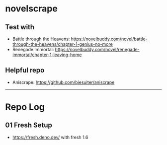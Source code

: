 # novelscrape

## Test with

- Battle through the Heavens: https://novelbuddy.com/novel/battle-through-the-heavens/chapter-1-genius-no-more
- Renegade Immortal: https://novelbuddy.com/novel/renegade-immortal/chapter-1-leaving-home

## Helpful repo

- Aniscrape: https://github.com/bjesuiter/aniscrape

---

# Repo Log

## 01 Fresh Setup

- https://fresh.deno.dev/ with fresh 1.6

